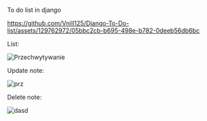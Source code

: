 To do list in django




https://github.com/Vnill125/Django-To-Do-list/assets/129762972/05bbc2cb-b695-498e-b782-0deeb56db6bc






List:

![Przechwytywanie](https://github.com/Vnill125/Django-To-Do-list/assets/129762972/da8c98ec-53cb-4c59-9a98-f5cde2afc6df)



Update note:

![prz](https://github.com/Vnill125/Django-To-Do-list/assets/129762972/1cc6b01f-f833-4bec-b0ed-5d838d7e548b)


Delete note:

![dasd](https://github.com/Vnill125/Django-To-Do-list/assets/129762972/578589da-5e4f-43d2-a79d-c40fb62952f5)

